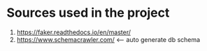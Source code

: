 # Sources used in the project

1. https://faker.readthedocs.io/en/master/
2. https://www.schemacrawler.com/ <-- auto generate db schema